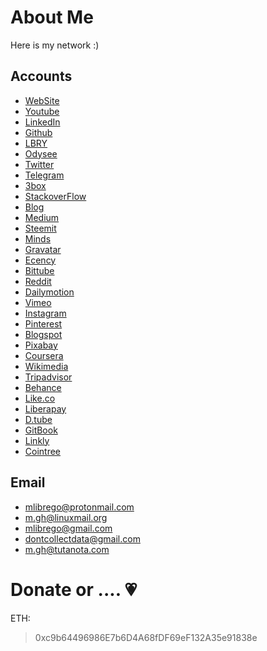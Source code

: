 # About Me

Here is my network :)

## Accounts

* [WebSite](http://mlibre.github.io)
* [Youtube](https://www.youtube.com/c/mlibrefree)
* [LinkedIn](https://www.linkedin.com/in/mlibre)
* [Github](https://github.com/mlibre)
* [LBRY](https://lbry.tv/@mlibre:e)
* [Odysee](https://odysee.com/@mlibre:e)
* [Twitter](https://twitter.com/mlibreT)
* [Telegram](https://t.me/mlibre)
* [3box](https://www.3box.io/0xc9b64496986e7b6d4a68fdf69ef132a35e91838e)
* [StackoverFlow](https://stackoverflow.com/users/3928320/mlibre?tab=profile)
* [Blog](https://mlibrego.wordpress.com)
* [Medium](https://medium.com/@mlibre)
* [Steemit](https://steemit.com/@mlibregop)
* [Minds](https://www.minds.com/mlibre)
* [Gravatar](https://en.gravatar.com/mlibrego)
* [Ecency](https://ecency.com/@mlibre)
* [Bittube](https://bittube.tv/profile/mlibre)
* [Reddit](https://www.reddit.com/user/mlibrege)
* [Dailymotion](https://www.dailymotion.com/mlibrego)
* [Vimeo](https://vimeo.com/mlibre)
* [Instagram](https://www.instagram.com/mlibrege)
* [Pinterest](https://www.pinterest.com/mlibrego)
* [Blogspot](https://mlibrego.blogspot.com)
* [Pixabay](https://pixabay.com/users/mlibre-1527788)
* [Coursera](https://www.coursera.org/user/047d27bf0622aed97c516cbd49324729)
* [Wikimedia](https://commons.wikimedia.org/wiki/User:M.ghlibre)
* [Tripadvisor](https://www.tripadvisor.com/Profile/mlibre)
* [Behance](https://www.behance.net/mlibre)
* [Like.co](https://like.co/mlibrego)
* [Liberapay](https://liberapay.com/mlibre)
* [D.tube](https://d.tube/#!/c/mlibregop)
* [GitBook](https://mlibre.gitbook.io)
* [Linkly](https://linkly.co/mlibre)
* [Cointree](https://cointr.ee/mlibre)

## Email
* mlibrego@protonmail.com
* m.gh@linuxmail.org
* mlibrego@gmail.com
* dontcollectdata@gmail.com
* m.gh@tutanota.com

Donate or .... :heartpulse:
=======
ETH:
> 0xc9b64496986E7b6D4A68fDF69eF132A35e91838e